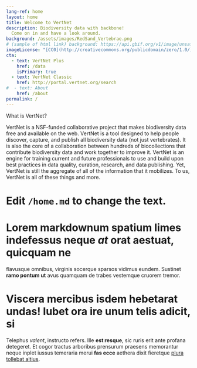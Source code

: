 ```yaml
---
lang-ref: home
layout: home
title: Welcome to VertNet
description: Biodiversity data with backbone!
  Come on in and have a look around.
background: /assets/images/RedSand_Vertebrae.png
# (sample of html link) background: https://api.gbif.org/v1/image/unsafe/https%3A%2F%2Fstatic.inaturalist.org%2Fphotos%2F58912610%2Foriginal.jpeg%3F1577953995
imageLicense: "[CC0](http://creativecommons.org/publicdomain/zero/1.0/) | *USNM PAL 451942*. Photo by Michael Brett-Surman. [Smithsonian Institution, NMNH Paleobiology](https://www.gbif.org/occurrence/1316689934)"
cta:
  - text: VertNet Plus
    href: /data
    isPrimary: true
  - text: VertNet Classic
    href: http://portal.vertnet.org/search
#  - text: About
    href: /about
permalink: /
---
```


What is VertNet?

VertNet is a NSF-funded collaborative project that makes biodiversity data free and available on the web. VertNet is a tool designed to help people discover, capture, and publish all biodiversity data (not just vertebrates). It is also the core of a collaboration between hundreds of biocollections that contribute biodiversity data and work together to improve it. VertNet is an engine for training current and future professionals to use and build upon best practices in data quality, curation, research, and data publishing. Yet, VertNet is still the aggregate of all of the information that it mobilizes. To us, VertNet is all of these things and more.

# Edit `/home.md` to change the text.

# Lorem markdownum spatium limes indefessus neque *at* orat aestuat, quicquam ne
flavusque omnibus, virginis socerque sparsos vidimus eundem. Sustinet **ramo
pontum ut** avus quamquam de trabes vestemque cruorem tremor.

# Viscera mercibus isdem hebetarat undas! Iubet ora ire unum telis adicit, si
Telephus *valent*, instructo refers. Ille **est resque**, sic ruris erit ante
profana detegeret. Et cogor tractus arboribus prensurum praesens memorantur
neque inplet iussus temeraria merui **fas ecce** aethera dixit fieretque [plura
tollebat altius](http://virgineusque.net/est.html).


